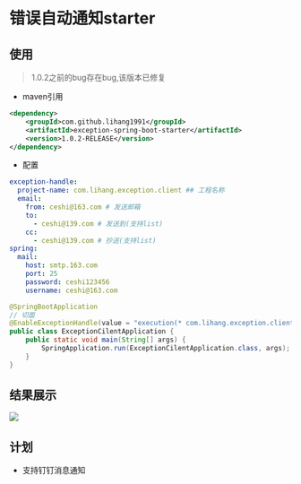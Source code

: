 # 错误自动通知starter

## 使用

> 1.0.2之前的bug存在bug,该版本已修复

+ maven引用
``` xml
<dependency>
    <groupId>com.github.lihang1991</groupId>
    <artifactId>exception-spring-boot-starter</artifactId>
    <version>1.0.2-RELEASE</version>
</dependency>
```

+ 配置

``` yml
exception-handle:
  project-name: com.lihang.exception.client ## 工程名称
  email:
    from: ceshi@163.com # 发送邮箱
    to:
      - ceshi@139.com # 发送到(支持list)
    cc:
      - ceshi@139.com # 抄送(支持list)
spring:
  mail:
    host: smtp.163.com
    port: 25
    password: ceshi123456
    username: ceshi@163.com
```

``` java
@SpringBootApplication
// 切面
@EnableExceptionHandle(value = "execution(* com.lihang.exception.client.controller.*.*(..))")
public class ExceptionCilentApplication {
    public static void main(String[] args) {
        SpringApplication.run(ExceptionCilentApplication.class, args);
    }
}

```

## 结果展示

![](https://ws1.sinaimg.cn/large/006ktDSkly1g2e0myqylzj30qi0bxtac.jpg)

## 计划

- 支持钉钉消息通知